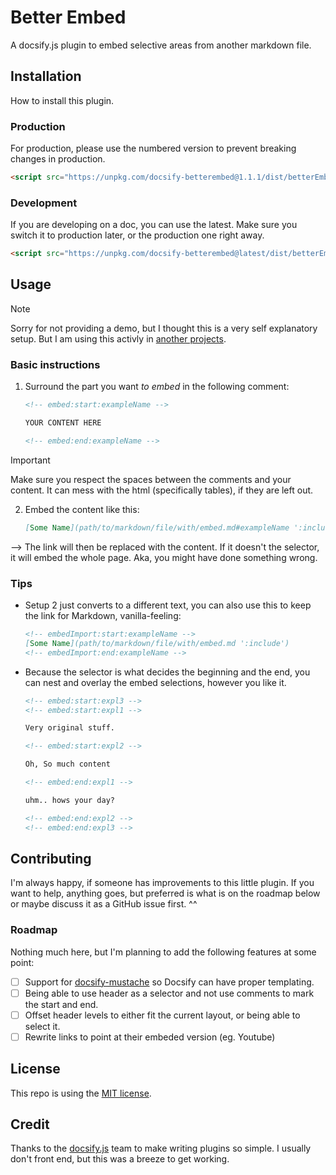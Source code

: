 # Better Embed

A docsify.js plugin to embed selective areas from another markdown file.

## Installation

How to install this plugin.

### Production

For production, please use the numbered version to prevent breaking changes in production.

``` html
<script src="https://unpkg.com/docsify-betterembed@1.1.1/dist/betterEmbed.min.js"></script>
```

### Development

If you are developing on a doc, you can use the latest. Make sure you switch it to production later, or the production one right away.

``` html
<script src="https://unpkg.com/docsify-betterembed@latest/dist/betterEmbed.min.js"></script>
```

## Usage

> [!NOTE]
> Sorry for not providing a demo, but I thought this is a very self explanatory setup. But I am using this activly in [another projects](https://github.com/FlippedCodes/Unofficial-Resonite-Docs/blob/c92cd4baf050c3316924b4af71ec59b9defaef66/gameplay/botCommands.md?plain=1#L78).

### Basic instructions

1. Surround the part you want *to embed* in the following comment:

   ``` markdown
   <!-- embed:start:exampleName -->

   YOUR CONTENT HERE

   <!-- embed:end:exampleName -->
   ```

> [!IMPORTANT]
> Make sure you respect the spaces between the comments and your content. It can mess with the html (specifically tables), if they are left out.

2. Embed the content like this:

   ``` markdown
   [Some Name](path/to/markdown/file/with/embed.md#exampleName ':include')
   ```

--> The link will then be replaced with the content.
If it doesn't the selector, it will embed the whole page. Aka, you might have done something wrong.

### Tips

- Setup 2 just converts to a different text, you can also use this to keep the link for Markdown, vanilla-feeling:
  
  ``` markdown
  <!-- embedImport:start:exampleName -->
  [Some Name](path/to/markdown/file/with/embed.md ':include')
  <!-- embedImport:end:exampleName -->
  ```

- Because the selector is what decides the beginning and the end, you can nest and overlay the embed selections, however you like it.

  ``` markdown
  <!-- embed:start:expl3 -->
  <!-- embed:start:expl1 -->

  Very original stuff.

  <!-- embed:start:expl2 -->

  Oh, So much content

  <!-- embed:end:expl1 -->

  uhm.. hows your day?

  <!-- embed:end:expl2 -->
  <!-- embed:end:expl3 -->
  ```

## Contributing

I'm always happy, if someone has improvements to this little plugin. If you want to help, anything goes, but preferred is what is on the roadmap below or maybe discuss it as a GitHub issue first. ^^

### Roadmap

Nothing much here, but I'm planning to add the following features at some point:

- [ ] Support for [docsify-mustache](https://docsify-mustache.github.io) so Docsify can have proper templating.
- [ ] Being able to use header as a selector and not use comments to mark the start and end.
- [ ] Offset header levels to either fit the current layout, or being able to select it.
- [ ] Rewrite links to point at their embeded version (eg. Youtube)

## License

This repo is using the [MIT license](LICENSE).

## Credit

Thanks to the [docsify.js](https://docsify.js.org/#/) team to make writing plugins so simple. I usually don't front end, but this was a breeze to get working.
